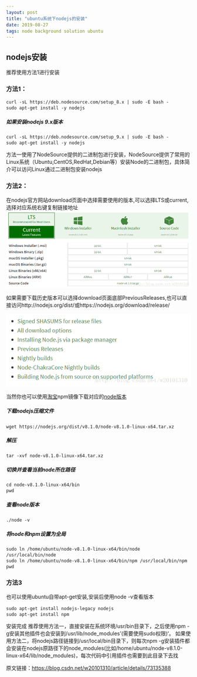 ```yaml
---
layout: post
title: "ubuntu系统下nodejs的安装"
date: 2019-08-27 
tags: node background solution ubuntu
---
```



## nodejs安装
推荐使用方法1进行安装
### 方法1：
```
curl -sL https://deb.nodesource.com/setup_8.x | sudo -E bash -
sudo apt-get install -y nodejs
```
##### 如果安装nodejs 9.x版本
```
curl -sL https://deb.nodesource.com/setup_9.x | sudo -E bash -
sudo apt-get install -y nodejs
```
方法一使用了NodeSource提供的二进制包进行安装，NodeSource提供了常用的Linux系统（Ubuntu,CentOS,RedHat,Debian等）安装Node的二进制包，具体简介可以访问Linux通过二进制包安装nodejs

### 方法2：  
在nodejs官方网站download页面中选择需要使用的版本,可以选择LTS或current,选择对应系统右键复制链接地址
![node官网](/images/posts/node/node-install.png)  

如果需要下载历史版本可以选择download页面底部PreviousReleases,也可以直接访问http://nodejs.org/dist/或https://nodejs.org/download/release/  

![historyversion](/images/posts/node/node-install2.png)

当然你也可以使用[淘宝](https://www.taobao.com/)npm镜像下载对应的[node版本](https://npm.taobao.org/mirrors/node/)  

##### 下载nodejs压缩文件  
`wget https://nodejs.org/dist/v8.1.0/node-v8.1.0-linux-x64.tar.xz`
##### 解压  
`tar -xvf node-v8.1.0-linux-x64.tar.xz`

##### 切换并查看当前node所在路径
```
cd node-v8.1.0-linux-x64/bin
pwd
```
##### 查看node版本
`./node -v`

##### 将node和npm设置为全局
```
sudo ln /home/ubuntu/node-v8.1.0-linux-x64/bin/node /usr/local/bin/node
sudo ln /home/ubuntu/node-v8.1.0-linux-x64/bin/npm /usr/local/bin/npm
pwd
```

### 方法3
也可以使用ubuntu自带apt-get安装,安装后使用node -v查看版本  
```
sudo apt-get install nodejs-legacy nodejs
sudo apt-get install npm
```

安装完成
推荐使用方法一，直接安装在系统环境/usr/bin目录下，之后使用npm -g安装其他插件也会安装到/usr/lib/node_modules’(需要使用sudo权限)‘。
如果使用方法二，将nodejs路径链接到/usr/local/bin目录下，则每次npm -g安装插件都会安装在nodejs原路径下的node_modules(比如/home/ubuntu/node-v8.1.0-linux-x64/lib/node_modules)，每次代码中引用插件也需要到此目录下去找

原文链接：https://blog.csdn.net/w20101310/article/details/73135388